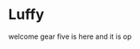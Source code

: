 # Luffy
welcome
gear five is here and it is op 
 
 
     
  
       
                          
                          
                                      
                                                          
                                  
                                    
                     
           
     
 
